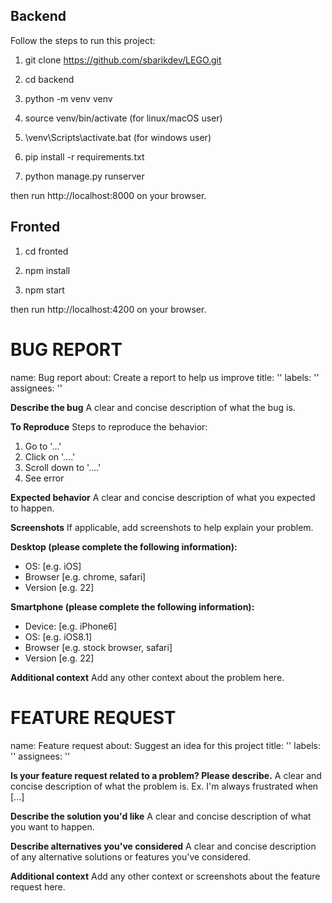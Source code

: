 
## Backend
Follow the steps to run this project:

1. git clone https://github.com/sbarikdev/LEGO.git

2. cd backend

3. python -m venv venv

4. source venv/bin/activate (for linux/macOS user)
   
4. \venv\Scripts\activate.bat (for windows user)

5. pip install -r requirements.txt

6. python manage.py runserver

then run http://localhost:8000 on your browser.



## Fronted

1. cd fronted

3. npm install

4. npm start

then run http://localhost:4200 on your browser.


# BUG REPORT

name: Bug report
about: Create a report to help us improve
title: ''
labels: ''
assignees: ''


**Describe the bug**
A clear and concise description of what the bug is.

**To Reproduce**
Steps to reproduce the behavior:
1. Go to '...'
2. Click on '....'
3. Scroll down to '....'
4. See error

**Expected behavior**
A clear and concise description of what you expected to happen.

**Screenshots**
If applicable, add screenshots to help explain your problem.

**Desktop (please complete the following information):**
 - OS: [e.g. iOS]
 - Browser [e.g. chrome, safari]
 - Version [e.g. 22]

**Smartphone (please complete the following information):**
 - Device: [e.g. iPhone6]
 - OS: [e.g. iOS8.1]
 - Browser [e.g. stock browser, safari]
 - Version [e.g. 22]

**Additional context**
Add any other context about the problem here.


# FEATURE REQUEST


name: Feature request
about: Suggest an idea for this project
title: ''
labels: ''
assignees: ''


**Is your feature request related to a problem? Please describe.**
A clear and concise description of what the problem is. Ex. I'm always frustrated when [...]

**Describe the solution you'd like**
A clear and concise description of what you want to happen.

**Describe alternatives you've considered**
A clear and concise description of any alternative solutions or features you've considered.

**Additional context**
Add any other context or screenshots about the feature request here.


